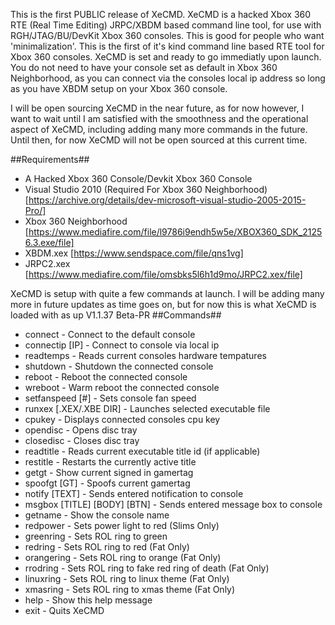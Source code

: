 This is the first PUBLIC release of XeCMD. XeCMD is a hacked Xbox 360 RTE (Real Time Editing) JRPC/XBDM based command line tool, for use with RGH/JTAG/BU/DevKit Xbox 360 consoles. This is good for people who want 'minimalization'. This is the first of it's kind command line based RTE tool for Xbox 360 consoles. XeCMD is set and ready to go immediatly upon launch. You do not need to have your console set as default in Xbox 360 Neighborhood, as you can connect via the consoles local ip address so long as you have XBDM setup on your Xbox 360 console.

I will be open sourcing XeCMD in the near future, as for now however, I want to wait until I am satisfied with the smoothness and the operational aspect of XeCMD, including adding many more commands in the future. Until then, for now XeCMD will not be open sourced at this current time.

##Requirements##
- A Hacked Xbox 360 Console/Devkit Xbox 360 Console
- Visual Studio 2010 (Required For Xbox 360 Neighborhood) [https://archive.org/details/dev-microsoft-visual-studio-2005-2015-Pro/]
- Xbox 360 Neighborhood [https://www.mediafire.com/file/l9786i9endh5w5e/XBOX360_SDK_21256.3.exe/file]
- XBDM.xex [https://www.sendspace.com/file/qns1vg]
- JRPC2.xex [https://www.mediafire.com/file/omsbks5l6h1d9mo/JRPC2.xex/file]

XeCMD is setup with quite a few commands at launch. I will be adding many more in future updates as time goes on, but for now this is what XeCMD is loaded with as up V1.1.37 Beta-PR
##Commands##
- connect                        - Connect to the default console
- connectip [IP]                 - Connect to console via local ip
- readtemps                      - Reads current consoles hardware tempatures
- shutdown                       - Shutdown the connected console
- reboot                         - Reboot the connected console
- wreboot                        - Warm reboot the connected console
- setfanspeed [#]                - Sets console fan speed
- runxex [.XEX/.XBE DIR]         - Launches selected executable file
- cpukey                         - Displays connected consoles cpu key
- opendisc                       - Opens disc tray
- closedisc                      - Closes disc tray
- readtitle                      - Reads current executable title id (if applicable)
- restitle                       - Restarts the currently active title
- getgt                          - Show current signed in gamertag
- spoofgt [GT]                   - Spoofs current gamertag
- notify [TEXT]                  - Sends entered notification to console
- msgbox [TITLE] [BODY] [BTN]    - Sends entered message box to console
- getname                        - Show the console name
- redpower                       - Sets power light to red (Slims Only)
- greenring                      - Sets ROL ring to green
- redring                        - Sets ROL ring to red (Fat Only)
- orangering                     - Sets ROL ring to orange (Fat Only)
- rrodring                       - Sets ROL ring to fake red ring of death (Fat Only)
- linuxring                      - Sets ROL ring to linux theme (Fat Only)
- xmasring                       - Sets ROL ring to xmas theme (Fat Only)
- help                           - Show this help message
- exit                           - Quits XeCMD

